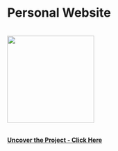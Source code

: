 # Personal Website

<br>

<img src="https://i.imgur.com/m1aBisC.jpeg" height="200">
<br>

<br>

**[Uncover the Project - Click Here](https://github.com/MrOlof/Website.git)**

